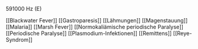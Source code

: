 591000 Hz (E)

[[Blackwater Fever]]
[[Gastroparesis]]
[[Lähmungen]]
[[Magenstauung]]
[[Malaria]]
[[Marsh Fever]]
[[Normokaliämische periodische Paralyse]]
[[Periodische Paralyse]]
[[Plasmodium-Infektionen]]
[[Remittens]]
[[Reye-Syndrom]]